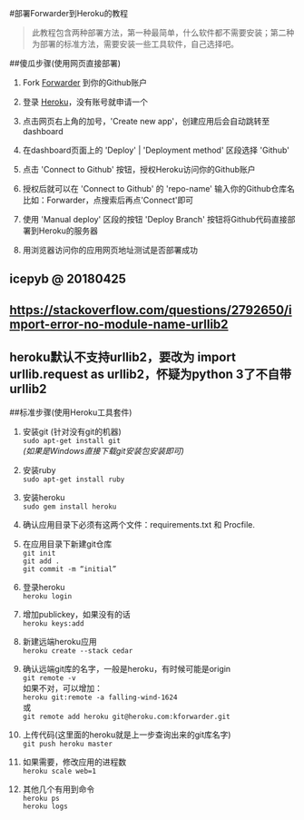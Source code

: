 #部署Forwarder到Heroku的教程

> 此教程包含两种部署方法，第一种最简单，什么软件都不需要安装；第二种为部署的标准方法，需要安装一些工具软件，自己选择吧。

##傻瓜步骤(使用网页直接部署)  
1. Fork [Forwarder](https://github.com/cdhigh/Forwarder) 到你的Github账户  

2. 登录 [Heroku](https://www.heroku.com/)，没有账号就申请一个  

3. 点击网页右上角的加号，'Create new app'，创建应用后会自动跳转至dashboard  

4. 在dashboard页面上的 'Deploy' | 'Deployment method' 区段选择 'Github'  

5. 点击 'Connect to Github' 按钮，授权Heroku访问你的Github账户  

6. 授权后就可以在 'Connect to Github' 的 'repo-name' 输入你的Github仓库名比如：Forwarder，点搜索后再点'Connect'即可  

7. 使用 'Manual deploy' 区段的按钮 'Deploy Branch' 按钮将Github代码直接部署到Heroku的服务器  

8. 用浏览器访问你的应用网页地址测试是否部署成功  

## icepyb @ 20180425
## https://stackoverflow.com/questions/2792650/import-error-no-module-name-urllib2
## heroku默认不支持urllib2，要改为 import urllib.request as urllib2，怀疑为python 3了不自带urllib2


##标准步骤(使用Heroku工具套件)  
1. 安装git (针对没有git的机器)  
`sudo apt-get install git`   
*(如果是Windows直接下载git安装包安装即可)*

2. 安装ruby  
`sudo apt-get install ruby`

3. 安装heroku  
`sudo gem install heroku`

4. 确认应用目录下必须有这两个文件：requirements.txt 和 Procfile.  

5. 在应用目录下新建git仓库  
`git init`  
`git add .`  
`git commit -m “initial”`

6. 登录heroku  
`heroku login`

7. 增加publickey，如果没有的话  
`heroku keys:add`

8. 新建远端heroku应用  
`heroku create --stack cedar`

9. 确认远端git库的名字，一般是heroku，有时候可能是origin  
`git remote -v`  
如果不对，可以增加：  
`heroku git:remote -a falling-wind-1624`  
或  
`git remote add heroku git@heroku.com:kforwarder.git`

10. 上传代码(这里面的heroku就是上一步查询出来的git库名字)  
`git push heroku master`

11. 如果需要，修改应用的进程数  
`heroku scale web=1`

12. 其他几个有用到命令  
`heroku ps`  
`heroku logs`
